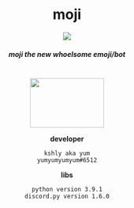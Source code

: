 <!--[![Anurag's github stats](https://github-readme-stats.vercel.app/api?username=yumm-b612&theme=onedark&show_icons=true)](https://github.com/anuraghazra/github-readme-stats) [![Top Langs](https://github-readme-stats.vercel.app/api/top-langs/?username=yumm-b612&layout=compact&theme=onedark)](https://github.com/anuraghazra/github-readme-stats)-->
<div align="center">
 <h1>moji</h1>
 <img src="https://raw.githubusercontent.com/yumm-b612/moji.py/main/moji.png"/> <h5>moji the new whoelsome emoji/bot</h5>
 <br>
 <a href="https://discord.gg/Qd654mTkeK"><img width="150" height="100" src="https://discord.com/assets/e4923594e694a21542a489471ecffa50.svg"/></a>
 
</div>



<div align="center">

 **developer** 
 ```text
 kshly aka yum
 yumyumyumyum#6512
 ```
 **libs**
 ```text
 python version 3.9.1
 discord.py version 1.6.0
 ```

</div>
